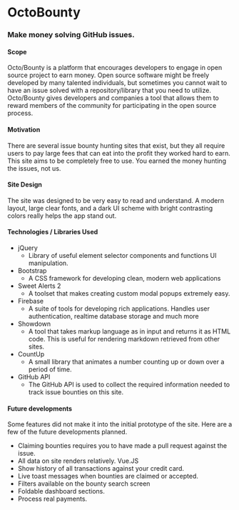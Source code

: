 # OctoBounty

### Make money solving GitHub issues.

#### Scope

Octo/Bounty is a platform that encourages developers to engage in open source project to earn money. Open source
software might be freely developed by many talented individuals, but sometimes you cannot
wait to have an issue solved with a repository/library that you need to utilize. Octo/Bounty gives developers and
companies a tool that allows them to reward members of the community for participating in the open source process.

 #### Motivation
 
 There are several issue bounty hunting sites that exist, but they all require users to pay large fees that can
 eat into the profit they worked hard to earn. This site aims to be completely free to use. You earned the money
 hunting the issues, not us.
 
 #### Site Design
 
 The site was designed to be very easy to read and understand. A modern layout, large clear fonts, and a dark UI scheme 
 with bright contrasting colors really helps the app stand out.
 
 #### Technologies / Libraries Used
 
* jQuery
    * Library of useful element selector components and functions UI manipulation.
* Bootstrap
    * A CSS framework for developing clean, modern web applications
* Sweet Alerts 2
    * A toolset that makes creating custom modal popups extremely easy.
* Firebase
    * A suite of tools for developing rich applications. Handles user authentication, realtime database storage and
    much more
* Showdown
    * A tool that takes markup language as in input and returns it as HTML code. This is useful for rendering
    markdown retrieved from other sites.
* CountUp
    * A small library that animates a number counting up or down over a period of time.
* GitHub API
    * The GitHub API is used to collect the required information needed to track issue bounties on this site.
    
#### Future developments
Some features did not make it into the initial prototype of the site. Here are a few of the future developments planned.

* Claiming bounties requires you to have made a pull request against the issue.
* All data on site renders relatively. Vue.JS
* Show history of all transactions against your credit card.
* Live toast messages when bounties are claimed or accepted.
* Filters available on the bounty search screen
* Foldable dashboard sections.
* Process real payments.